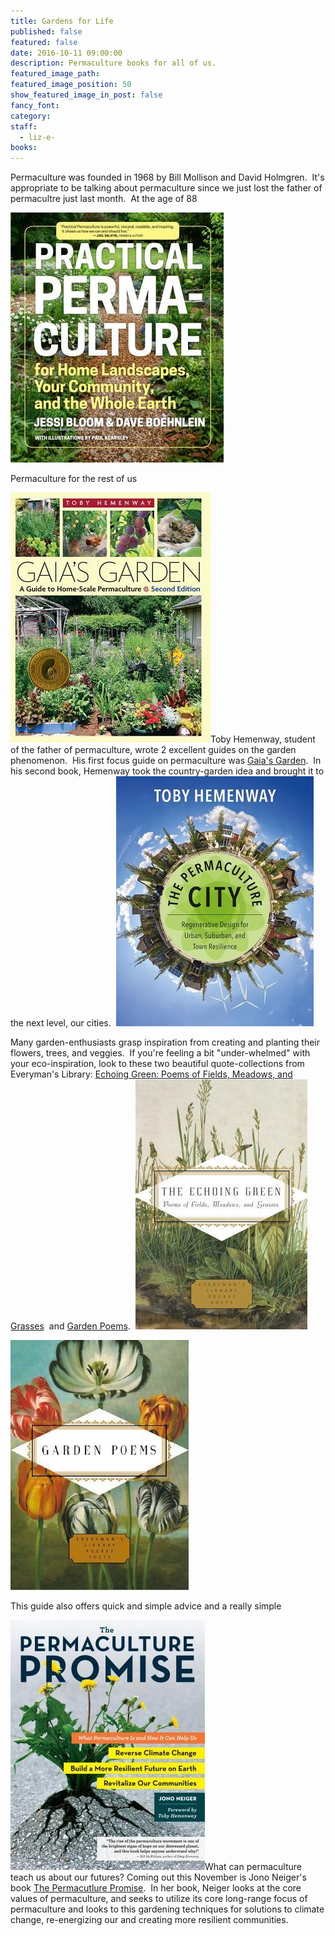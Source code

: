 ```yaml
---
title: Gardens for Life
published: false
featured: false
date: 2016-10-11 09:00:00
description: Permaculture books for all of us.
featured_image_path:
featured_image_position: 50
show_featured_image_in_post: false
fancy_font:
category:
staff:
  - liz-e-
books:
---
```



Permaculture was founded in 1968 by Bill Mollison and David Holmgren.&nbsp; It's appropriate to be talking about permaculture since we just lost the father of permacultre just last month.&nbsp; At the age of 88

![](/uploads/versions/permaculture-city---x----341-400x---.jpg)

Permaculture for the rest of us

![](/uploads/versions/gaias-garden---x----320-400x---.jpg)Toby Hemenway, student of the father of permaculture, wrote 2 excellent guides on the garden phenomenon.&nbsp; His first focus guide on permaculture was <u>Gaia's Garden</u>.&nbsp; In his second book, Hemenway took the country-garden idea and brought it to the next level, our cities.&nbsp; ![](/uploads/versions/per---x----316-400x---.jpg)

Many garden-enthusiasts grasp inspiration from creating and planting their flowers, trees, and veggies.&nbsp; If you're feeling a bit "under-whelmed" with your eco-inspiration, look to these two beautiful quote-collections from Everyman's Library: <u>Echoing Green: Poems of Fields, Meadows, and Grasses</u>&nbsp; and <u>Garden Poems</u>.&nbsp; ![](/uploads/versions/echoing-green---x----275-400x---.jpg)

![](/uploads/versions/garden-poems---x----285-400x---.jpg)

This guide also offers quick and simple advice and a really simple

![](/uploads/versions/perma-promise---x----311-400x---.jpg)What can permaculture teach us about our futures? Coming out this November is Jono Neiger's book <u>The Permacutlure Promise</u>.&nbsp; In her book, Neiger looks at the core values of permaculture, and seeks to utilize its core long-range focus of permaculture and looks to this gardening techniques for solutions to climate change, re-energizing our and creating more resilient communities.&nbsp;